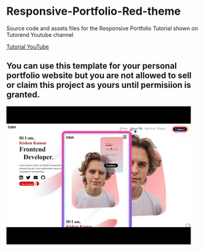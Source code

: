 # Responsive-Portfolio-Red-theme
Source code and assets files for the Responsive Portfolio Tutorial shown on Tutorend Youtube channel 


[Tutorial YouTube](https://www.youtube.com/watch?v=kGYcua6qrmA)

## You can use this template for your personal portfolio website but you are not allowed to sell or claim this project as yours until permisiion is granted.

![Preview](https://github.com/Tutorend/Responsive-Portfolio-Red-theme/raw/main/assets/hqdefault.jpg)


